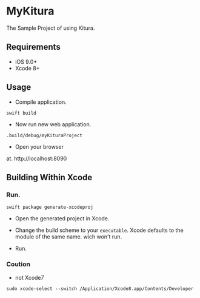 # MyKitura
The Sample Project of using Kitura.

## Requirements

- iOS 9.0+
- Xcode 8+

## Usage

- Compile application.

```
swift build
```

- Now run new web application.

```
.build/debug/myKituraProject
```

- Open your browser

at. http://localhost:8090

## Building Within Xcode

### Run.

```
swift package generate-xcodeproj
```

- Open the generated project in Xcode.

- Change the build scheme to your `executable`. Xcode defaults to the module of the same name. wich won't run.

- Run.

### Coution

- not Xcode7 


```
sudo xcode-select --switch /Application/Xcode8.app/Contents/Developer

```

